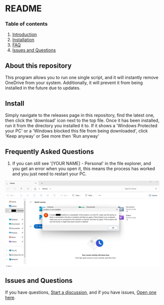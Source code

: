# README

### Table of contents

1. [Introduction](#about-this-repository)
2. [Installation](#install)
3. [FAQ](#frequently-asked-questions)
4. [Issues and Questions](#issues-and-questions)


## About this repository

This program allows you to run one single script, and it will instantly remove OneDrive from your system. Additionally, it will prevent it from being installed in the future due to updates.


## Install

Simply navigate to the releases page in this repository, find the latest one, then click the 'download' icon next to the top file. Once it has been installed, run it from the directory you installed it to. If it shows a 'Windows Protected your PC' or a 'Windows blocked this file from being downloaded', click 'Keep anyway' or See more then 'Run anyway'


## Frequently Asked Questions

1. If you can still see '[YOUR NAME] - Personal' in the file explorer, and you get an error when you open it, this means the process has worked and you just need to restart your PC.
   
![Location couldn't be found error message](assets/message.png)


## Issues and Questions

If you have questions, [Start a discussion](https://github.com/manchesterjames-cpu/removeonedrive/discussions), and if you have issues, [Open one here](https://github.com/manchesterjames-cpu/removeonedrive/issues).
